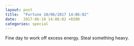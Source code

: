 ```yaml
---
layout: post
title:  "Fortune 10/06/2017 14:06:02"
date:   2017-06-10 14:06:02 +0200
categories: special
---
```


Fine day to work off excess energy.  Steal something heavy.
